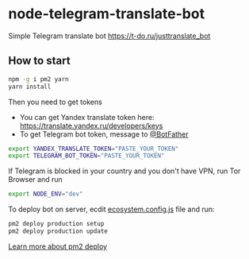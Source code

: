 # node-telegram-translate-bot
Simple Telegram translate bot https://t-do.ru/justtranslate_bot

## How to start
```sh
npm -g i pm2 yarn
yarn install
```
Then you need to get tokens
- You can get Yandex translate token here: https://translate.yandex.ru/developers/keys
- To get Telegram bot token, message to [@BotFather](https://t-do.ru/botfather)
```sh
export YANDEX_TRANSLATE_TOKEN="PASTE_YOUR_TOKEN"
export TELEGRAM_BOT_TOKEN="PASTE_YOUR_TOKEN"
```

If Telegram is blocked in your country and you don't have VPN, run Tor Browser and run
```sh
export NODE_ENV="dev"
```

To deploy bot on server, ecdit [ecosystem.config.js](ecosystem.config.js) file and run:
```sh
pm2 deploy production setup
pm2 deploy production update
```
[Learn more about pm2 deploy](https://pm2.io/doc/en/runtime/guide/easy-deploy-with-ssh/)
